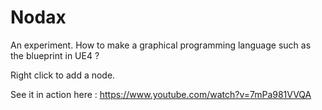Nodax
=====
An experiment. How to make a graphical programming language such as the blueprint in UE4 ?

Right click to add a node.

See it in action here : https://www.youtube.com/watch?v=7mPa981VVQA
